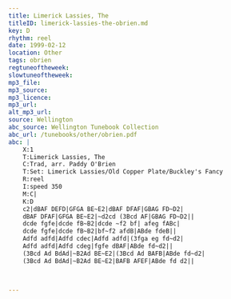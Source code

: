 ```yaml
---
title: Limerick Lassies, The
titleID: limerick-lassies-the-obrien.md
key: D
rhythm: reel
date: 1999-02-12
location: Other
tags: obrien
regtuneoftheweek:
slowtuneoftheweek:
mp3_file:
mp3_source:
mp3_licence:
mp3_url:
alt_mp3_url:
source: Wellington
abc_source: Wellington Tunebook Collection
abc_url: /tunebooks/other/obrien.pdf
abc: |
    X:1
    T:Limerick Lassies, The
    C:Trad, arr. Paddy O'Brien
    T:Set: Limerick Lassies/Old Copper Plate/Buckley's Fancy
    R:reel
    I:speed 350
    M:C|
    K:D
    c2|dBAF DEFD|GFGA BE~E2|dBAF DFAF|GBAG FD~D2|
    dBAF DFAF|GFGA BE~E2|~d2cd (3Bcd AF|GBAG FD~D2||
    dcde fgfe|dcde fB~B2|dcde ~f2 bf| afeg fABc|
    dcde fgfe|dcde fB~B2|bf~f2 afdB|ABde fdeB||
    Adfd adfd|Adfd cdec|Adfd adfd|(3fga eg fd~d2|
    Adfd adfd|Adfd cdeg|fgfe dBAF|ABde fd~d2||
    (3Bcd Ad BdAd|~B2Ad BE~E2|(3Bcd Ad BAFB|ABde fd~d2|
    (3Bcd Ad BdAd|~B2Ad BE~E2|BAFB AFEF|ABde fd d2||
    
    

---
```


